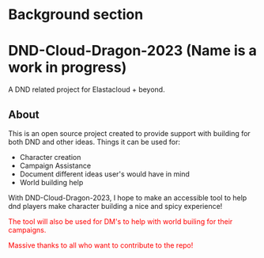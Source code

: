 # Background section 


# DND-Cloud-Dragon-2023 (Name is a work in progress) 
A DND related project for Elastacloud + beyond. 

## About 
This is an open source project created to provide support with building for both DND and other ideas.
Things it can be used for: 
 - Character creation 
 - Campaign Assistance
 - Document different ideas user's would have in mind
 - World building help

<span style="color:red"><p> With DND-Cloud-Dragon-2023, I hope to make an accessible tool to help dnd players make character building a nice and spicy experience!</p></span>
<span style="color:red"><p> The tool will also be used for DM's to help with world builing for their campaigns.</p></span>
<span style="color:red"><p> Massive thanks to all who want to contribute to the repo!</p></span>